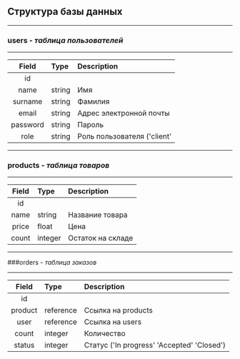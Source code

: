 ## Структура базы данных

*******************************************************************************
### users - *таблица пользователей*
*******************************************************************************
| Field        | Type   |  Description                                   |
|:------------:|:-------|:-----------------------------------------------|
| id           |        |                                                |
| name         | string | Имя                                            |
| surname      | string | Фамилия                                        |
| email        | string | Адрес электронной почты                        |
| password     | string | Пароль                                         |
| role         | string | Роль пользователя ('client' | 'manager')       |


*******************************************************************************
### products - *таблица товаров*
*******************************************************************************
| Field        | Type   |  Description                                   |
|:------------:|:-------|:-----------------------------------------------|
| id           |        |                                                |
| name         | string | Название товара                                |
| price        | float  | Цена                                           |
| count        | integer| Остаток на складе                              |


*******************************************************************************
###orders - *таблица заказов*
*******************************************************************************
| Field        | Type     |  Description                                   |
|:------------:|:---------|:-----------------------------------------------|
| id           |          |                                                |
| product      | reference| Ссылка на products                             |
| user         | reference| Ссылка на users                                |
| count        | integer  | Количество                                     |
| status       | integer  | Статус ('In progress' 'Accepted' 'Closed')     |
